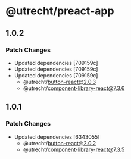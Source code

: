 # @utrecht/preact-app

## 1.0.2

### Patch Changes

- Updated dependencies [709159c]
- Updated dependencies [709159c]
- Updated dependencies [709159c]
  - @utrecht/button-react@2.0.3
  - @utrecht/component-library-react@7.3.6

## 1.0.1

### Patch Changes

- Updated dependencies [6343055]
  - @utrecht/button-react@2.0.2
  - @utrecht/component-library-react@7.3.5
